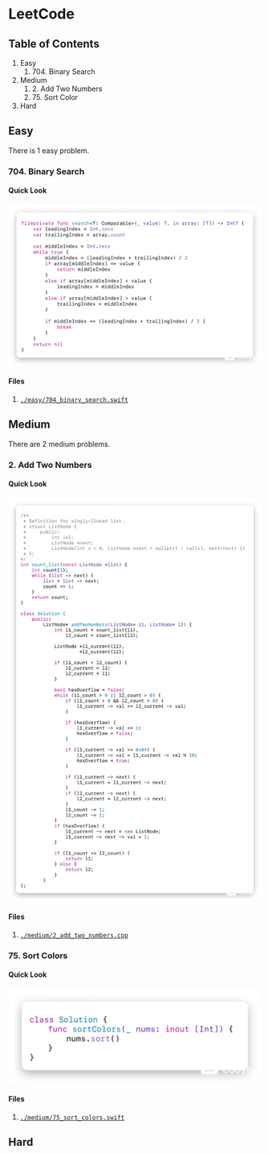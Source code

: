 # LeetCode
## Table of Contents
1. Easy
    1. 704\. Binary Search
3. Medium
    1. 2\. Add Two Numbers
    2. 75\. Sort Color
4. Hard

## Easy
There is 1 easy problem.

### 704. Binary Search
#### Quick Look
![704. Binary Search](./photos/704_binary_search.png)

#### Files
1. [`./easy/704_binary_search.swift`](./easy/704_binary_search.swift)

## Medium
There are 2 medium problems.

### 2. Add Two Numbers
#### Quick Look
![2. Add Two Numbers](./photos/2_add_two_numbers.png)

#### Files
1. [`./medium/2_add_two_numbers.cpp`](./medium/2_add_two_numbers.cpp)

### 75. Sort Colors
#### Quick Look
![75. Sort Colors](./photos/75_sort_colors.png)

#### Files
1. [`./medium/75_sort_colors.swift`](./medium/75_sort_colors.swift)

## Hard
